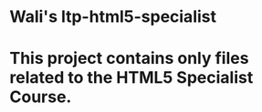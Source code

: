 # Wali's ltp-html5-specialist
# This project contains only files related to the HTML5 Specialist Course.
